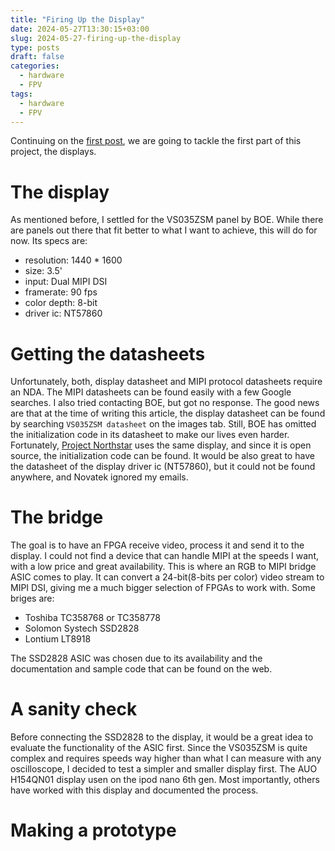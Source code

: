 ```yaml
---
title: "Firing Up the Display"
date: 2024-05-27T13:30:15+03:00
slug: 2024-05-27-firing-up-the-display
type: posts
draft: false
categories:
  - hardware
  - FPV
tags:
  - hardware
  - FPV
---
```


Continuing on the [first post](/posts/making-an-fpv-goggle-tick/), we are going to tackle the first part of this project, the displays. 

# The display

As mentioned before, I settled for the VS035ZSM panel by BOE. While there are panels out there that fit better to what I want to achieve, this will do for now. Its specs are:

- resolution:   1440 * 1600
- size:         3.5'
- input:        Dual MIPI DSI
- framerate:    90 fps
- color depth:  8-bit
- driver ic:    NT57860

# Getting the datasheets

Unfortunately, both, display datasheet and MIPI protocol datasheets require an NDA. The MIPI datasheets can be found easily with a few Google searches. I also tried contacting BOE, but got no response. The good news are that at the time of writing this article, the display datasheet can be found by searching `VS035ZSM datasheet` on the images tab. Still, BOE has omitted the initialization code in its datasheet to make our lives even harder. Fortunately, [Project Northstar](https://www.projectnorthstar.org/) uses the same display, and since it is open source, the initialization code can be found. It would be also great to have the datasheet of the display driver ic (NT57860), but it could not be found anywhere, and Novatek ignored my emails. 

# The bridge

The goal is to have an FPGA receive video, process it and send it to the display. I could not find a device that can handle MIPI at the speeds I want, with a low price and great availability. This is where an RGB to MIPI bridge ASIC comes to play. It can convert a 24-bit(8-bits per color) video stream to MIPI DSI, giving me a much bigger selection of FPGAs to work with. Some briges are:
- Toshiba TC358768 or TC358778
- Solomon Systech SSD2828
- Lontium LT8918

The SSD2828 ASIC was chosen due to its availability and the documentation and sample code that can be found on the web.

# A sanity check

Before connecting the SSD2828 to the display, it would be a great idea to evaluate the functionality of the ASIC first. Since the VS035ZSM is quite complex and requires speeds way higher than what I can measure with any oscilloscope, I decided to test a simpler and smaller display first. The AUO H154QN01 display usen on the ipod nano 6th gen. Most importantly, others have worked with this display and documented the process. 

# Making a prototype


